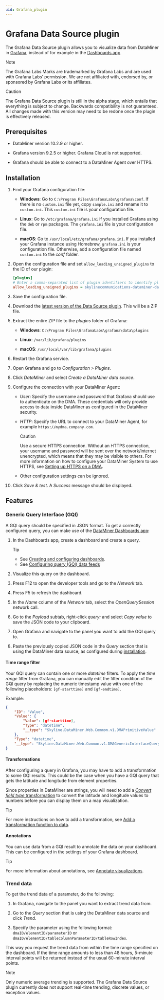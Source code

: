 ```yaml
---
uid: Grafana_plugin
---
```


# Grafana Data Source plugin

The Grafana Data Source plugin allows you to visualize data from DataMiner in [Grafana](https://grafana.com/), instead of for example in the [Dashboards app](xref:newR_D).

> [!NOTE]
> The Grafana Labs Marks are trademarked by Grafana Labs and are used with Grafana Labs’ permission. We are not affiliated with, endorsed by, or sponsored by Grafana Labs or its affiliates.

> [!CAUTION]
> The Grafana Data Source plugin is still in the alpha stage, which entails that everything is subject to change. Backwards compatibility is not guaranteed. All changes made with this version may need to be redone once the plugin is effectively released.

## Prerequisites

- DataMiner version 10.2.9 or higher.

- Grafana version 9.2.5 or higher. Grafana Cloud is not supported.

- Grafana should be able to connect to a DataMiner Agent over HTTPS.

## Installation

1. Find your Grafana configuration file:

   - **Windows**: Go to `C:\Program Files\GrafanaLabs\grafana\conf`. If there is no `custom.ini` file yet, copy `sample.ini` and rename it to `custom.ini`. This `custom.ini` file is your configuration file.

   - **Linux**: Go to `/etc/grafana/grafana.ini` if you installed Grafana using the `deb` or `rpm` packages. The `grafana.ini` file is your configuration file.

   - **macOS**: Go to `/usr/local/etc/grafana/grafana.ini`. If you installed your Grafana instance using Homebrew, `grafana.ini` is your configuration file. Otherwise, add a configuration file named `custom.ini` to the *conf* folder.

1. Open the configuration file and set `allow_loading_unsigned_plugins` to the ID of our plugin:

    ```ini
    [plugins]
    # Enter a comma-separated list of plugin identifiers to identify plugins to load even if they are unsigned. Plugins with modified signatures are never loaded.
    allow_loading_unsigned_plugins = skylinecommunications-dataminer-datasource
    ```

1. Save the configuration file.

1. Download the [latest version of the Data Source plugin](https://github.com/SkylineCommunications/dataminer-grafana-plugin/releases). This will be a ZIP file.

1. Extract the entire ZIP file to the *plugins* folder of Grafana:

   - **Windows**: `C:\Program Files\GrafanaLabs\grafana\data\plugins`

   - **Linux**: `/var/lib/grafana/plugins`

   - **macOS**: `/usr/local/var/lib/grafana/plugins`

1. Restart the Grafana service.

1. Open Grafana and go to *Configuration > Plugins*.

1. Click *DataMiner* and select *Create a DataMiner data source*.

1. Configure the connection with your DataMiner Agent:

   - *User*: Specify the username and password that Grafana should use to authenticate on the DMA. These credentials will only provide access to data inside DataMiner as configured in the DataMiner security.

   - *HTTP*: Specify the URL to connect to your DataMiner Agent, for example `https://mydma.company.com`.

     > [!CAUTION]
     > Use a secure HTTPS connection. Without an HTTPS connection, your username and password will be sent over the network/internet unencrypted, which means that they may be visible to others.
     > For more information on how to configure your DataMiner System to use HTTPS, see [Setting up HTTPS on a DMA](xref:Setting_up_HTTPS_on_a_DMA).

   - Other configuration settings can be ignored.

1. Click *Save & test*. A *Success* message should be displayed.

## Features

### Generic Query Interface (GQI)

A GQI query should be specified in JSON format. To get a correctly configured query, you can make use of the [DataMiner Dashboards app](xref:newR_D):

1. In the Dashboards app, create a dashboard and create a query.

   > [!TIP]
   >
   > - See [Creating and configuring dashboards](xref:Creating_and_configuring_dashboards).
   > - See [Configuring query (GQI) data feeds](xref:Configuring_GQI_feeds)

1. Visualize this query on the dashboard.

1. Press F12 to open the developer tools and go to the *Network* tab.

1. Press F5 to refresh the dashboard.

1. In the *Name* column of the *Network* tab, select the *OpenQuerySession* network call.

1. Go to the *Payload* subtab, right-click *query:* and select *Copy value* to save the JSON code to your clipboard.

1. Open Grafana and navigate to the panel you want to add the GQI query to.

1. Paste the previously copied JSON code in the *Query* section that is using the DataMiner data source, as configured during [installation](#installation).

#### Time range filter

Your GQI query can contain one or more *datetime* filters. To apply the *time range* filter from Grafana, you can manually edit the filter condition of the GQI query by replacing the numeric timestamp value with one of the following placeholders: `[gf-starttime]` and `[gf-endtime]`.

Example:

``` JSON
{
    "ID": "Value",
    "Value": {
        "Value": [gf-starttime],
        "Type": "datetime",
        "__type": "Skyline.DataMiner.Web.Common.v1.DMAPrimitiveValue"
    },
    "Type": "datetime",
    "__type": "Skyline.DataMiner.Web.Common.v1.DMAGenericInterfaceQueryChosenOption"
}
```

#### Transformations

After configuring a query in Grafana, you may have to add a transformation to some GQI results. This could be the case when you have a GQI query that gets the latitude and longitude from element properties.

Since properties in DataMiner are strings, you will need to add a [*Convert field type* transformation](https://grafana.com/docs/grafana/latest/panels-visualizations/query-transform-data/transform-data/#convert-field-type) to convert the latitude and longitude values to numbers before you can display them on a map visualization.

> [!TIP]
> For more instructions on how to add a transformation, see [Add a transformation function to data](https://grafana.com/docs/grafana/latest/panels-visualizations/query-transform-data/transform-data/#add-a-transformation-function-to-data).

#### Annotations

You can use data from a GQI result to annotate the data on your dashboard. This can be configured in the settings of your Grafana dashboard.

> [!TIP]
> For more information about annotations, see [Annotate visualizations](https://grafana.com/docs/grafana/latest/dashboards/build-dashboards/annotate-visualizations/).

### Trend data

To get the trend data of a parameter, do the following:

1. In Grafana, navigate to the panel you want to extract trend data from.

1. Go to the *Query* section that is using the DataMiner data source and click *Trend*.

1. Specify the parameter using the following format: `dmaID/elementID/parameterID` or `dmaID/elementID/tableColumnParameterID/tableRowIndex`.

This way you request the trend data from within the time range specified on the dashboard. If the time range amounts to less than 48 hours, 5-minute interval points will be returned instead of the usual 60-minute interval points.

> [!NOTE]
> Only numeric average trending is supported. The Grafana Data Source plugin currently does not support real-time trending, discrete values, or exception values.
